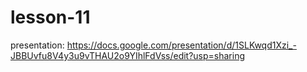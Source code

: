 # lesson-11
presentation: https://docs.google.com/presentation/d/1SLKwqd1Xzi_-JBBUvfu8V4y3u9vTHAU2o9YIhlFdVss/edit?usp=sharing
